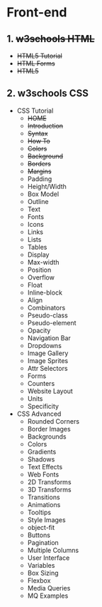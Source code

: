# Front-end
## 1. ~~w3schools HTML~~ 
  * ~~HTML5 Tutorial~~
  * ~~HTML Forms~~
  * ~~HTML5~~
  
## 2. w3schools CSS


   * CSS Tutorial
       * ~~HOME~~
       * ~~Introduction~~
       * ~~Syntax~~
       * ~~How To~~
       * ~~Colors~~
       * ~~Background~~
       * ~~Borders~~
       * ~~Margins~~
       * Padding
       * Height/Width
       * Box Model
       * Outline
       * Text
       * Fonts
       * Icons
       * Links
       * Lists
       * Tables
       * Display
       * Max-width
       * Position
       * Overflow
       * Float
       * Inline-block
       * Align
       * Combinators
       * Pseudo-class
       * Pseudo-element
       * Opacity
       * Navigation Bar
       * Dropdowns
       * Image Gallery
       * Image Sprites
       * Attr Selectors
       * Forms
       * Counters
       * Website Layout
       * Units
       * Specificity
   * CSS Advanced
       * Rounded Corners
       * Border Images
       * Backgrounds
       * Colors
       * Gradients
       * Shadows
       * Text Effects
       * Web Fonts
       * 2D Transforms
       * 3D Transforms
       * Transitions
       * Animations
       * Tooltips
       * Style Images
       * object-fit
       * Buttons
       * Pagination
       * Multiple Columns
       * User Interface
       * Variables
       * Box Sizing
       * Flexbox
       * Media Queries
       * MQ Examples

